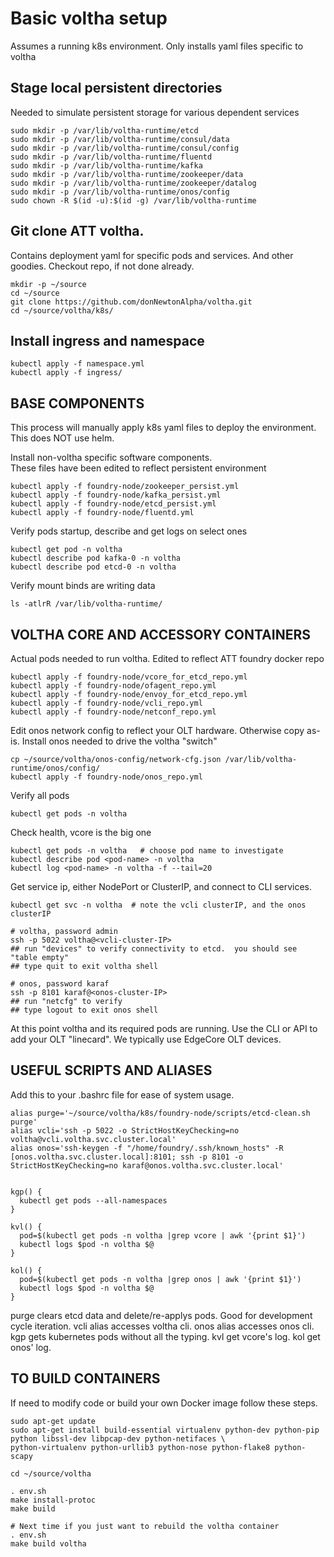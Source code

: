 # Basic voltha setup
Assumes a running k8s environment.  Only installs yaml files specific to voltha


## Stage local persistent directories

Needed to simulate persistent storage for various dependent services
```
sudo mkdir -p /var/lib/voltha-runtime/etcd
sudo mkdir -p /var/lib/voltha-runtime/consul/data
sudo mkdir -p /var/lib/voltha-runtime/consul/config
sudo mkdir -p /var/lib/voltha-runtime/fluentd
sudo mkdir -p /var/lib/voltha-runtime/kafka
sudo mkdir -p /var/lib/voltha-runtime/zookeeper/data
sudo mkdir -p /var/lib/voltha-runtime/zookeeper/datalog
sudo mkdir -p /var/lib/voltha-runtime/onos/config
sudo chown -R $(id -u):$(id -g) /var/lib/voltha-runtime
```

## Git clone ATT voltha.  

Contains deployment yaml for specific pods and services.  And other goodies.
Checkout repo, if not done already.
```
mkdir -p ~/source
cd ~/source
git clone https://github.com/donNewtonAlpha/voltha.git
cd ~/source/voltha/k8s/
```

## Install ingress and namespace

```
kubectl apply -f namespace.yml 
kubectl apply -f ingress/
```


## BASE COMPONENTS

This process will manually apply k8s yaml files to deploy the environment.  This does NOT use helm.

Install non-voltha specific software components.  
These files have been edited to reflect persistent environment
```
kubectl apply -f foundry-node/zookeeper_persist.yml
kubectl apply -f foundry-node/kafka_persist.yml
kubectl apply -f foundry-node/etcd_persist.yml
kubectl apply -f foundry-node/fluentd.yml
```

Verify pods startup, describe and get logs on select ones
```
kubectl get pod -n voltha
kubectl describe pod kafka-0 -n voltha
kubectl describe pod etcd-0 -n voltha
```

Verify mount binds are writing data
```
ls -atlrR /var/lib/voltha-runtime/
```


## VOLTHA CORE AND ACCESSORY CONTAINERS 

Actual pods needed to run voltha. Edited to reflect ATT foundry docker repo 
```
kubectl apply -f foundry-node/vcore_for_etcd_repo.yml
kubectl apply -f foundry-node/ofagent_repo.yml 
kubectl apply -f foundry-node/envoy_for_etcd_repo.yml 
kubectl apply -f foundry-node/vcli_repo.yml 
kubectl apply -f foundry-node/netconf_repo.yml 
```

Edit onos network config to reflect your OLT hardware.  Otherwise copy as-is.  Install onos needed to drive the voltha "switch"
```
cp ~/source/voltha/onos-config/network-cfg.json /var/lib/voltha-runtime/onos/config/
kubectl apply -f foundry-node/onos_repo.yml 
```


Verify all pods
```
kubectl get pods -n voltha
```

Check health, vcore is the big one
```
kubectl get pods -n voltha   # choose pod name to investigate
kubectl describe pod <pod-name> -n voltha
kubectl log <pod-name> -n voltha -f --tail=20
```


Get service ip, either NodePort or ClusterIP, and connect to CLI services.
```
kubectl get svc -n voltha  # note the vcli clusterIP, and the onos clusterIP

# voltha, password admin
ssh -p 5022 voltha@<vcli-cluster-IP>
## run "devices" to verify connectivity to etcd.  you should see "table empty"
## type quit to exit voltha shell

# onos, password karaf
ssh -p 8101 karaf@<onos-cluster-IP>
## run "netcfg" to verify 
## type logout to exit onos shell
```

At this point voltha and its required pods are running.  Use the CLI or API to add your OLT "linecard".  We typically use EdgeCore OLT devices.


## USEFUL SCRIPTS AND ALIASES 

Add this to your .bashrc file for ease of system usage.
```
alias purge='~/source/voltha/k8s/foundry-node/scripts/etcd-clean.sh purge'
alias vcli='ssh -p 5022 -o StrictHostKeyChecking=no voltha@vcli.voltha.svc.cluster.local'
alias onos='ssh-keygen -f "/home/foundry/.ssh/known_hosts" -R [onos.voltha.svc.cluster.local]:8101; ssh -p 8101 -o StrictHostKeyChecking=no karaf@onos.voltha.svc.cluster.local'


kgp() {
  kubectl get pods --all-namespaces
}

kvl() {
  pod=$(kubectl get pods -n voltha |grep vcore | awk '{print $1}')
  kubectl logs $pod -n voltha $@
}

kol() {
  pod=$(kubectl get pods -n voltha |grep onos | awk '{print $1}')
  kubectl logs $pod -n voltha $@
}
```

purge clears etcd data and delete/re-applys pods.  Good for development cycle iteration.
vcli alias accesses voltha cli. 
onos alias accesses onos cli. 
kgp gets kubernetes pods without all the typing.
kvl get vcore's log.
kol get onos' log.



## TO BUILD CONTAINERS 

If need to modify code or build your own Docker image follow these steps.  
```
sudo apt-get update
sudo apt-get install build-essential virtualenv python-dev python-pip python libssl-dev libpcap-dev python-netifaces \
python-virtualenv python-urllib3 python-nose python-flake8 python-scapy

cd ~/source/voltha

. env.sh
make install-protoc
make build

# Next time if you just want to rebuild the voltha container
. env.sh
make build voltha
```


